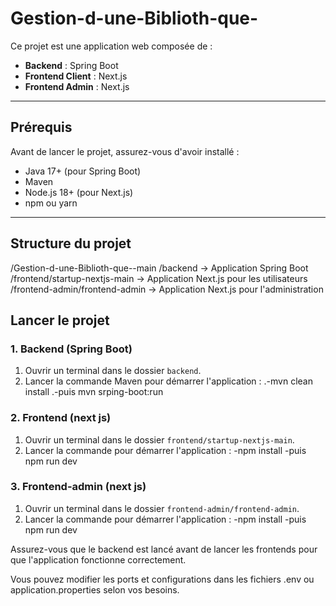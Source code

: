 # Gestion-d-une-Biblioth-que-

Ce projet est une application web composée de :
- **Backend** : Spring Boot
- **Frontend Client** : Next.js
- **Frontend Admin** : Next.js

---

## Prérequis

Avant de lancer le projet, assurez-vous d'avoir installé :
- Java 17+ (pour Spring Boot)
- Maven
- Node.js 18+ (pour Next.js)
- npm ou yarn

---

## Structure du projet

/Gestion-d-une-Biblioth-que--main
/backend -> Application Spring Boot
/frontend/startup-nextjs-main -> Application Next.js pour les utilisateurs
/frontend-admin/frontend-admin -> Application Next.js pour l'administration

## Lancer le projet

### 1. Backend (Spring Boot)

1. Ouvrir un terminal dans le dossier `backend`.
2. Lancer la commande Maven pour démarrer l'application :
.-mvn clean install
.-puis mvn srping-boot:run

### 2. Frontend (next js)

1. Ouvrir un terminal dans le dossier `frontend/startup-nextjs-main`.
2. Lancer la commande  pour démarrer l'application :
-npm install
-puis npm run dev

### 3. Frontend-admin (next js)

1. Ouvrir un terminal dans le dossier `frontend-admin/frontend-admin`.
2. Lancer la commande  pour démarrer l'application :
-npm install
-puis npm run dev


Assurez-vous que le backend est lancé avant de lancer les frontends pour que l'application fonctionne correctement.

Vous pouvez modifier les ports et configurations dans les fichiers .env ou application.properties selon vos besoins.


